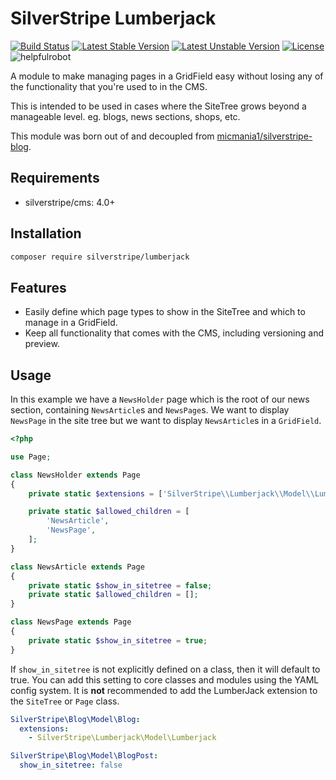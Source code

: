 # SilverStripe Lumberjack

[![Build Status](https://travis-ci.org/silverstripe/silverstripe-lumberjack.svg?branch=1.1)](https://travis-ci.org/silverstripe/silverstripe-lumberjack) [![Latest Stable Version](https://poser.pugx.org/silverstripe/lumberjack/v/stable)](https://packagist.org/packages/silverstripe/lumberjack) [![Latest Unstable Version](https://poser.pugx.org/silverstripe/lumberjack/v/unstable)](https://packagist.org/packages/silverstripe/lumberjack) [![License](https://poser.pugx.org/silverstripe/lumberjack/license)](https://packagist.org/packages/silverstripe/lumberjack)
![helpfulrobot](https://helpfulrobot.io/silverstripe/lumberjack/badge)

A module to make managing pages in a GridField easy without losing any of the functionality that you're used to in the CMS.

This is intended to be used in cases where the SiteTree grows beyond a manageable level. eg. blogs, news sections, shops, etc.

This module was born out of and decoupled from [micmania1/silverstripe-blog](https://github.com/micmania1/silverstripe-blogger).

## Requirements

* silverstripe/cms: 4.0+

## Installation

```bash
composer require silverstripe/lumberjack
```

## Features

* Easily define which page types to show in the SiteTree and which to manage in a GridField.
* Keep all functionality that comes with the CMS, including versioning and preview.

## Usage

In this example we have a `NewsHolder` page which is the root of our news section, containing `NewsArticle`s and
`NewsPage`s. We want to display `NewsPage` in the site tree but we want to display `NewsArticle`s in a `GridField`.

```php
<?php

use Page;

class NewsHolder extends Page
{
    private static $extensions = ['SilverStripe\\Lumberjack\\Model\\Lumberjack'];

    private static $allowed_children = [
        'NewsArticle',
        'NewsPage',
    ];
}

class NewsArticle extends Page
{
    private static $show_in_sitetree = false;
    private static $allowed_children = [];
}

class NewsPage extends Page
{
    private static $show_in_sitetree = true;
}
```

If `show_in_sitetree` is not explicitly defined on a class, then it will default to true. You can add this setting to
core classes and modules using the YAML config system. It is **not** recommended to add the LumberJack extension to
the `SiteTree` or `Page` class.


```yaml
SilverStripe\Blog\Model\Blog:
  extensions:
    - SilverStripe\Lumberjack\Model\Lumberjack

SilverStripe\Blog\Model\BlogPost:
  show_in_sitetree: false
```
